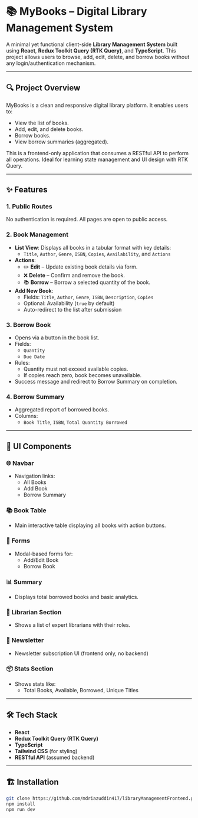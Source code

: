 # 📚 MyBooks – Digital Library Management System

A minimal yet functional client-side **Library Management System** built using **React**, **Redux Toolkit Query (RTK Query)**, and **TypeScript**. This project allows users to browse, add, edit, delete, and borrow books without any login/authentication mechanism.

---

## 🔍 Project Overview

MyBooks is a clean and responsive digital library platform. It enables users to:

- View the list of books.
- Add, edit, and delete books.
- Borrow books.
- View borrow summaries (aggregated).

This is a frontend-only application that consumes a RESTful API to perform all operations. Ideal for learning state management and UI design with RTK Query.

---

## ✨ Features

### 1. **Public Routes**
No authentication is required. All pages are open to public access.

### 2. **Book Management**
- **List View**: Displays all books in a tabular format with key details:
  - `Title`, `Author`, `Genre`, `ISBN`, `Copies`, `Availability`, and `Actions`
- **Actions**:
  - ✏️ **Edit** – Update existing book details via form.
  - ❌ **Delete** – Confirm and remove the book.
  - 📚 **Borrow** – Borrow a selected quantity of the book.
- **Add New Book**:
  - Fields: `Title`, `Author`, `Genre`, `ISBN`, `Description`, `Copies`
  - Optional: Availability (`true` by default)
  - Auto-redirect to the list after submission

### 3. **Borrow Book**
- Opens via a button in the book list.
- Fields:
  - `Quantity`
  - `Due Date`
- Rules:
  - Quantity must not exceed available copies.
  - If copies reach zero, book becomes unavailable.
- Success message and redirect to Borrow Summary on completion.

### 4. **Borrow Summary**
- Aggregated report of borrowed books.
- Columns:
  - `Book Title`, `ISBN`, `Total Quantity Borrowed`

---

## 🧩 UI Components

### 🌐 Navbar
- Navigation links:
  - All Books
  - Add Book
  - Borrow Summary

### 📚 Book Table
- Main interactive table displaying all books with action buttons.

### 📄 Forms
- Modal-based forms for:
  - Add/Edit Book
  - Borrow Book

### 📊 Summary
- Displays total borrowed books and basic analytics.

### 👥 Librarian Section
- Shows a list of expert librarians with their roles.

### 📩 Newsletter
- Newsletter subscription UI (frontend only, no backend)

### 📦 Stats Section
- Shows stats like:
  - Total Books, Available, Borrowed, Unique Titles

---

## 🛠️ Tech Stack

- **React**
- **Redux Toolkit Query (RTK Query)**
- **TypeScript**
- **Tailwind CSS** (for styling)
- **RESTful API** (assumed backend)

---

## 🏗️ Installation

```bash
git clone https://github.com/mdriazuddin417/libraryManagementFrontend.git
npm install
npm run dev

